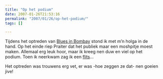 ```yaml
---
title: "Op het podium"
date: 2007-01-26T21:53:16
permalink: "2007/01/26/op-het-podium/"
tags: []

---
```

Tijdens het optreden van [Blues in Bombay](http://www.flickr.com/photos/simonvanherweghe/370106561/ "http://www.flickr.com/photos/simonvanherweghe/370106561/") stond ik met m’n holga in de hand. Op het einde riep Praiter dat het publiek maar een moshpitje moest maken. Allemaal erg leuk hoor, maar ik kreeg nen duw en viel op het podium. Toen ik neerkwam zag ik een [flits](http://www.flickr.com/photos/simonvanherweghe/370106625/ "http://www.flickr.com/photos/simonvanherweghe/370106625/")…

Het optreden was trouwens erg vet, er was -hoe zeggen ze dat- nen goeien jive!
